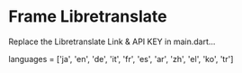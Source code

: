 # Frame Libretranslate

Replace the Libretranslate Link & API KEY in main.dart...

languages = ['ja', 'en', 'de', 'it', 'fr', 'es', 'ar', 'zh', 'el', 'ko', 'tr']
